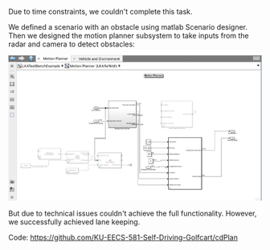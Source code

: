 Due to time constraints, we couldn't complete this task.

We defined a scenario with an obstacle using matlab Scenario designer. Then we designed the motion planner subsystem to take inputs from the radar and camera to detect obstacles:

![mp](mp.png)


But due to technical issues couldn't achieve the full functionality. However, we successfully achieved lane keeping.

Code:
https://github.com/KU-EECS-581-Self-Driving-Golfcart/cdPlan
